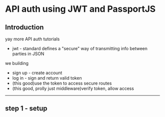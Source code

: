 # API auth using JWT and PassportJS

## Introduction

yay more API auth tutorials
- jwt - standard defines a "secure" way of transmitting info between parties in JSON

we building
- sign up - create account
- log in - sign and return valid token
- (this good)use the token to access secure routes
- (this good, prolly just middleware)verify token, allow access

---

## step 1 - setup